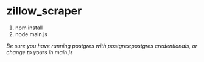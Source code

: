 # zillow_scraper


1) npm install
2) node main.js

*Be sure you have running postgres with postgres:postgres credentionals, or change to yours in main.js*
